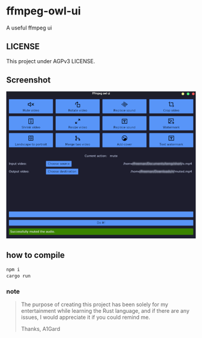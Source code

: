 # ffmpeg-owl-ui
A useful ffmpeg ui

## LICENSE
This project under AGPv3 LICENSE.

## Screenshot

![screenshot](./assets/images/screenshot.png)

## how to compile

```bash
npm i
cargo run
```

### note

> The purpose of creating this project has been solely for my entertainment while learning the Rust language, and if there are any issues, I would appreciate it if you could remind me.
> 
> Thanks, A1Gard